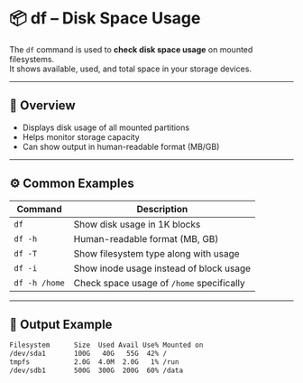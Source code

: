 # 📦 df – Disk Space Usage  

The `df` command is used to **check disk space usage** on mounted filesystems.  
It shows available, used, and total space in your storage devices.  

---

## 📌 Overview  

- Displays disk usage of all mounted partitions  
- Helps monitor storage capacity  
- Can show output in human-readable format (MB/GB)  

---

## ⚙️ Common Examples  

| Command       | Description                                   |
|---------------|-----------------------------------------------|
| `df`          | Show disk usage in 1K blocks                 |
| `df -h`       | Human-readable format (MB, GB)               |
| `df -T`       | Show filesystem type along with usage         |
| `df -i`       | Show inode usage instead of block usage       |
| `df -h /home` | Check space usage of `/home` specifically     |

---

## 🧠 Output Example  

```bash
Filesystem      Size  Used Avail Use% Mounted on
/dev/sda1       100G   40G   55G  42% /
tmpfs           2.0G  4.0M  2.0G   1% /run
/dev/sdb1       500G  300G  200G  60% /data
